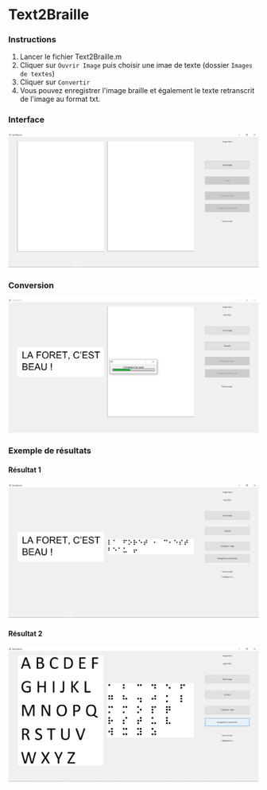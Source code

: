# Text2Braille
### Instructions
1. Lancer le fichier Text2Braille.m
2. Cliquer sur `Ouvrir Image` puis choisir une imae de texte (dossier `Images de textes`)
3. Cliquer sur `Convertir`
4. Vous pouvez enregistrer l'image braille et également le texte retranscrit de l'image au format txt.

### Interface
<img src="./info/interface.png" alt="interface">

### Conversion
<img src="./info/conversion.png" alt="conversion">

### Exemple de résultats

#### Résultat 1
<img src="./info/resultat.png"  alt="resultat 1">

#### Résultat 2
<img src="./info/resultat2.png"  alt="resultat 2">
